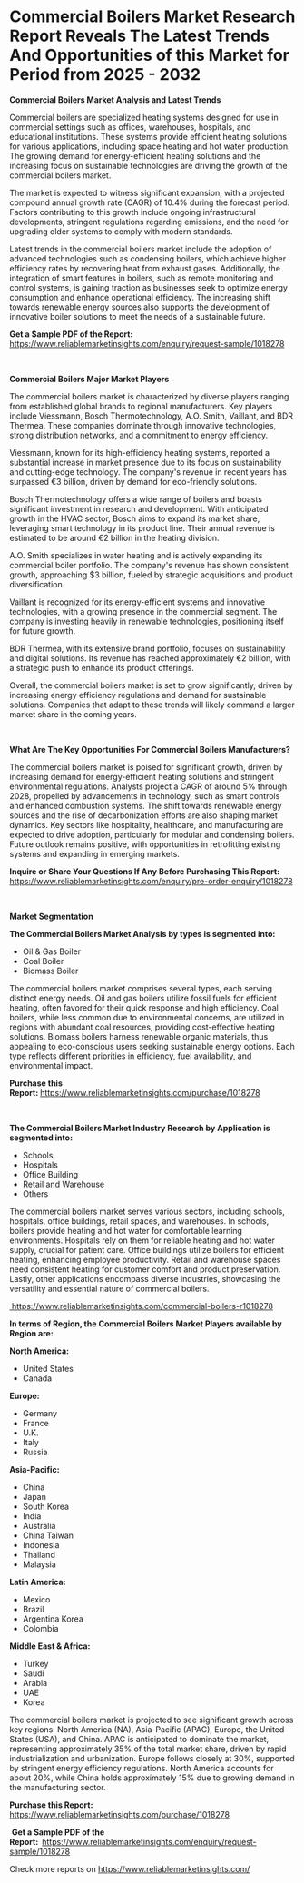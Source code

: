 <p><h1>Commercial Boilers Market Research Report Reveals The Latest Trends And Opportunities of this Market for Period from 2025 - 2032</h1></p><p><strong>Commercial Boilers Market Analysis and Latest Trends</strong></p>
<p><p>Commercial boilers are specialized heating systems designed for use in commercial settings such as offices, warehouses, hospitals, and educational institutions. These systems provide efficient heating solutions for various applications, including space heating and hot water production. The growing demand for energy-efficient heating solutions and the increasing focus on sustainable technologies are driving the growth of the commercial boilers market.</p><p>The market is expected to witness significant expansion, with a projected compound annual growth rate (CAGR) of 10.4% during the forecast period. Factors contributing to this growth include ongoing infrastructural developments, stringent regulations regarding emissions, and the need for upgrading older systems to comply with modern standards. </p><p>Latest trends in the commercial boilers market include the adoption of advanced technologies such as condensing boilers, which achieve higher efficiency rates by recovering heat from exhaust gases. Additionally, the integration of smart features in boilers, such as remote monitoring and control systems, is gaining traction as businesses seek to optimize energy consumption and enhance operational efficiency. The increasing shift towards renewable energy sources also supports the development of innovative boiler solutions to meet the needs of a sustainable future.</p></p>
<p><strong>Get a Sample PDF of the Report:&nbsp;</strong> <a href="https://www.reliablemarketinsights.com/enquiry/request-sample/1018278?utm_campaign=2281&utm_medium=2&utm_source=Github&utm_content=ia&utm_term=21022025&utm_id=commercial-boilers">https://www.reliablemarketinsights.com/enquiry/request-sample/1018278</a></p>
<p>&nbsp;</p>
<p><strong>Commercial Boilers Major Market Players</strong></p>
<p><p>The commercial boilers market is characterized by diverse players ranging from established global brands to regional manufacturers. Key players include Viessmann, Bosch Thermotechnology, A.O. Smith, Vaillant, and BDR Thermea. These companies dominate through innovative technologies, strong distribution networks, and a commitment to energy efficiency.</p><p>Viessmann, known for its high-efficiency heating systems, reported a substantial increase in market presence due to its focus on sustainability and cutting-edge technology. The company's revenue in recent years has surpassed €3 billion, driven by demand for eco-friendly solutions.</p><p>Bosch Thermotechnology offers a wide range of boilers and boasts significant investment in research and development. With anticipated growth in the HVAC sector, Bosch aims to expand its market share, leveraging smart technology in its product line. Their annual revenue is estimated to be around €2 billion in the heating division.</p><p>A.O. Smith specializes in water heating and is actively expanding its commercial boiler portfolio. The company's revenue has shown consistent growth, approaching $3 billion, fueled by strategic acquisitions and product diversification.</p><p>Vaillant is recognized for its energy-efficient systems and innovative technologies, with a growing presence in the commercial segment. The company is investing heavily in renewable technologies, positioning itself for future growth.</p><p>BDR Thermea, with its extensive brand portfolio, focuses on sustainability and digital solutions. Its revenue has reached approximately €2 billion, with a strategic push to enhance its product offerings.</p><p>Overall, the commercial boilers market is set to grow significantly, driven by increasing energy efficiency regulations and demand for sustainable solutions. Companies that adapt to these trends will likely command a larger market share in the coming years.</p></p>
<p>&nbsp;</p>
<p><strong>What Are The Key Opportunities For Commercial Boilers Manufacturers?</strong></p>
<p><p>The commercial boilers market is poised for significant growth, driven by increasing demand for energy-efficient heating solutions and stringent environmental regulations. Analysts project a CAGR of around 5% through 2028, propelled by advancements in technology, such as smart controls and enhanced combustion systems. The shift towards renewable energy sources and the rise of decarbonization efforts are also shaping market dynamics. Key sectors like hospitality, healthcare, and manufacturing are expected to drive adoption, particularly for modular and condensing boilers. Future outlook remains positive, with opportunities in retrofitting existing systems and expanding in emerging markets.</p></p>
<p><strong>Inquire or Share Your Questions If Any Before Purchasing This Report:</strong> <a href="https://www.reliablemarketinsights.com/enquiry/pre-order-enquiry/1018278?utm_campaign=2281&utm_medium=2&utm_source=Github&utm_content=ia&utm_term=21022025&utm_id=commercial-boilers">https://www.reliablemarketinsights.com/enquiry/pre-order-enquiry/1018278</a></p>
<p>&nbsp;</p>
<p><strong>Market Segmentation</strong></p>
<p><strong>The Commercial Boilers Market Analysis by types is segmented into:</strong></p>
<p><ul><li>Oil & Gas Boiler</li><li>Coal Boiler</li><li>Biomass Boiler</li></ul></p>
<p><p>The commercial boilers market comprises several types, each serving distinct energy needs. Oil and gas boilers utilize fossil fuels for efficient heating, often favored for their quick response and high efficiency. Coal boilers, while less common due to environmental concerns, are utilized in regions with abundant coal resources, providing cost-effective heating solutions. Biomass boilers harness renewable organic materials, thus appealing to eco-conscious users seeking sustainable energy options. Each type reflects different priorities in efficiency, fuel availability, and environmental impact.</p></p>
<p><strong>Purchase this Report:&nbsp;</strong><a href="https://www.reliablemarketinsights.com/purchase/1018278?utm_campaign=2281&utm_medium=2&utm_source=Github&utm_content=ia&utm_term=21022025&utm_id=commercial-boilers">https://www.reliablemarketinsights.com/purchase/1018278</a></p>
<p>&nbsp;</p>
<p><strong>The Commercial Boilers Market Industry Research by Application is segmented into:</strong></p>
<p><ul><li>Schools</li><li>Hospitals</li><li>Office Building</li><li>Retail and Warehouse</li><li>Others</li></ul></p>
<p><p>The commercial boilers market serves various sectors, including schools, hospitals, office buildings, retail spaces, and warehouses. In schools, boilers provide heating and hot water for comfortable learning environments. Hospitals rely on them for reliable heating and hot water supply, crucial for patient care. Office buildings utilize boilers for efficient heating, enhancing employee productivity. Retail and warehouse spaces need consistent heating for customer comfort and product preservation. Lastly, other applications encompass diverse industries, showcasing the versatility and essential nature of commercial boilers.</p></p>
<p><a href="https://www.reliablemarketinsights.com/commercial-boilers-r1018278?utm_campaign=2281&utm_medium=2&utm_source=Github&utm_content=ia&utm_term=21022025&utm_id=commercial-boilers">&nbsp;https://www.reliablemarketinsights.com/commercial-boilers-r1018278</a></p>
<p><strong>In terms of Region, the Commercial Boilers Market Players available by Region are:</strong></p>
<p>
    <p> <strong> North America: </strong>
        <ul>
            <li>United States</li>
            <li>Canada</li>
        </ul>
        </p> 
    <p> <strong> Europe: </strong>
        <ul>
            <li>Germany</li>
            <li>France</li>
            <li>U.K.</li>
            <li>Italy</li>
            <li>Russia</li>
        </ul>
        </p> 
    <p> <strong> Asia-Pacific: </strong>
        <ul>
            <li>China</li>
            <li>Japan</li>
            <li>South Korea</li>
            <li>India</li>
            <li>Australia</li>
            <li>China Taiwan</li>
            <li>Indonesia</li>
            <li>Thailand</li>
            <li>Malaysia</li>
        </ul>
        </p> 
    <p> <strong> Latin America: </strong>
        <ul>
            <li>Mexico</li>
            <li>Brazil</li>
            <li>Argentina Korea</li>
            <li>Colombia</li>
        </ul>
        </p> 
    <p> <strong> Middle East & Africa: </strong>
        <ul>
            <li>Turkey</li>
            <li>Saudi</li>
            <li>Arabia</li>
            <li>UAE</li>
            <li>Korea</li>
        </ul>
    </p>
    </p>
<p><p>The commercial boilers market is projected to see significant growth across key regions: North America (NA), Asia-Pacific (APAC), Europe, the United States (USA), and China. APAC is anticipated to dominate the market, representing approximately 35% of the total market share, driven by rapid industrialization and urbanization. Europe follows closely at 30%, supported by stringent energy efficiency regulations. North America accounts for about 20%, while China holds approximately 15% due to growing demand in the manufacturing sector.</p></p>
<p><strong>Purchase this Report: </strong><a href="https://www.reliablemarketinsights.com/purchase/1018278?utm_campaign=2281&utm_medium=2&utm_source=Github&utm_content=ia&utm_term=21022025&utm_id=commercial-boilers">https://www.reliablemarketinsights.com/purchase/1018278</a></p>
<p>&nbsp;<strong>Get a Sample PDF of the Report:&nbsp;&nbsp;</strong><a href="https://www.reliablemarketinsights.com/enquiry/request-sample/1018278?utm_campaign=2281&utm_medium=2&utm_source=Github&utm_content=ia&utm_term=21022025&utm_id=commercial-boilers">https://www.reliablemarketinsights.com/enquiry/request-sample/1018278</a></p>
<p><strong></strong></p>
<p>Check more reports on <a href="https://www.reliablemarketinsights.com/?utm_campaign=2281&utm_medium=2&utm_source=Github&utm_content=ia&utm_term=21022025&utm_id=commercial-boilers">https://www.reliablemarketinsights.com/</a></p>